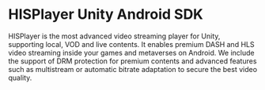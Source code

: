 # HISPlayer Unity Android SDK

HISPlayer is the most advanced video streaming player for Unity, supporting local, VOD and live contents. It enables premium DASH and HLS video streaming inside your games and metaverses on Android. We include the support of DRM protection for premium contents and advanced features such as multistream or automatic bitrate adaptation to secure the best video quality.
